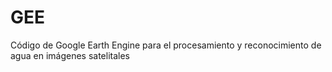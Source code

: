 # GEE
Código de Google Earth Engine para el procesamiento y reconocimiento de agua en imágenes satelitales
